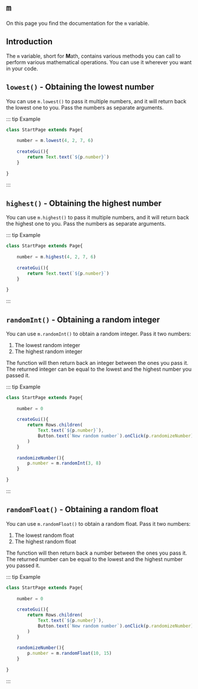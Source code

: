 <script>
	import ViewApp from '$lib/ViewApp.svelte'
</script>

# `m`
On this page you find the documentation for the `m` variable.


## Introduction
The `m` variable, short for **M**ath, contains various methods you can call to perform various mathematical operations. You can use it wherever you want in your code.




## `lowest()` - Obtaining the lowest number
You can use `m.lowest()` to pass it multiple numbers, and it will return back the lowest one to you. Pass the numbers as separate arguments.

::: tip Example

```js baga-show-editor-code
class StartPage extends Page{
	
	number = m.lowest(4, 2, 7, 6)
	
	createGui(){
		return Text.text(`${p.number}`)
	}
	
}
```

:::




## `highest()` - Obtaining the highest number
You can use `m.highest()` to pass it multiple numbers, and it will return back the highest one to you. Pass the numbers as separate arguments.

::: tip Example

```js baga-show-editor-code
class StartPage extends Page{
	
	number = m.highest(4, 2, 7, 6)
	
	createGui(){
		return Text.text(`${p.number}`)
	}
	
}
```

:::



## `randomInt()` - Obtaining a random integer
You can use `m.randomInt()` to obtain a random integer. Pass it two numbers:

1. The lowest random integer
2. The highest random integer

The function will then return back an integer between the ones you pass it. The returned integer can be equal to the lowest and the highest number you passed it.

::: tip Example

```js baga-show-editor-code
class StartPage extends Page{
	
	number = 0
	
	createGui(){
		return Rows.children(
			Text.text(`${p.number}`),
			Button.text(`New random number`).onClick(p.randomizeNumber),
		)
	}
	
	randomizeNumber(){
		p.number = m.randomInt(3, 8)
	}
	
}
```

:::




## `randomFloat()` - Obtaining a random float
You can use `m.randomFloat()` to obtain a random float. Pass it two numbers:

1. The lowest random float
2. The highest random float

The function will then return back a number between the ones you pass it. The returned number can be equal to the lowest and the highest number you passed it.

::: tip Example

```js baga-show-editor-code
class StartPage extends Page{
	
	number = 0
	
	createGui(){
		return Rows.children(
			Text.text(`${p.number}`),
			Button.text(`New random number`).onClick(p.randomizeNumber),
		)
	}
	
	randomizeNumber(){
		p.number = m.randomFloat(10, 15)
	}
	
}
```

:::